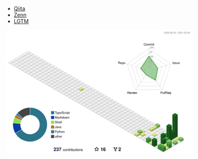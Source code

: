 * [Qiita](https://qiita.com/yoshi389111)
* [Zenn](https://zenn.dev/yoshi389111)
* [LGTM](https://yoshi389111.github.io/yoshi389111/lgtm.html)

![](./profile-3d-contrib/profile-green-animate.svg)
